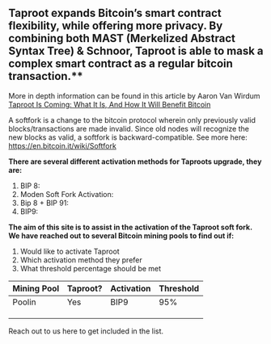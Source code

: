 

## Taproot expands Bitcoin’s smart contract flexibility, while offering more privacy. By combining both MAST (Merkelized Abstract Syntax Tree) & Schnoor, Taproot is able to mask a complex smart contract as a regular bitcoin transaction.** 
More in depth information can be found in this article by Aaron Van Wirdum [Taproot Is Coming: What It Is, And How It Will Benefit Bitcoin](https://bitcoinmagazine.com/articles/taproot-coming-what-it-and-how-it-will-benefit-bitcoin)
 
 A softfork is a change to the bitcoin protocol wherein only previously valid blocks/transactions are made invalid. Since old nodes will recognize the new blocks as valid, a softfork is backward-compatible. See more here: https://en.bitcoin.it/wiki/Softfork
 
**There are several different activation methods  for Taproots upgrade, they are:**
  
1. BIP 8: 
1. Moden Soft Fork Activation:
1. Bip 8 + BIP 91:
1. BIP9:
 
**The aim of this site is to assist in the activation of the Taproot soft fork. We have reached out to several Bitcoin mining pools to find out if:**
 
1. Would like to activate Taproot
1. Which activation method they prefer
1. What threshold percentage should be met
 
 Mining Pool |   Taproot?     |  Activation   | Threshold
------------ | ------------- | ------------- | -------------
Poolin | Yes | BIP9 | 95%
 | | | 
 | | |
 | | | 

Reach out to us here to get included in the list.

